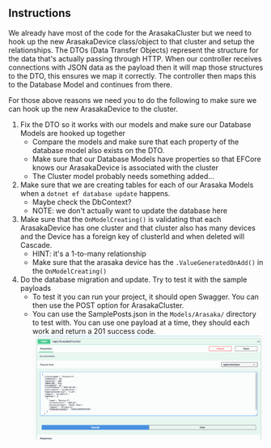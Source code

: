 ## Instructions
We already have most of the code for the ArasakaCluster but we need to hook up the new ArasakaDevice class/object to that cluster and setup the relationships. The DTOs (Data Transfer Objects) represent the structure for the data that's actually passing through HTTP. When our controller receives connections with JSON data as the payload then it will map those structures to the DTO, this ensures we map it correctly. The controller then maps this to the Database Model and continues from there.

For those above reasons we need you to do the following to make sure we can hook up the new ArasakaDevice to the cluster.
1. Fix the DTO so it works with our models and make sure our Database Models are hooked up together
    - Compare the models and make sure that each property of the database model also exists on the DTO. 
    - Make sure that our Database Models have properties so that EFCore knows our ArasakaDevice is associated with the cluster
    - The Cluster model probably needs something added...
2. Make sure that we are creating tables for each of our Arasaka Models when a `dotnet ef database update` happens.
    - Maybe check the DbContext?
    - NOTE: we don't actually want to update the database here
3. Make sure that the `OnModelCreating()` is validating that each ArasakaDevice has one cluster and that cluster also has many devices and the Device has a foreign key of clusterId and when deleted will Cascade.
    - HINT: it's a 1-to-many relationship 
    - Make sure that the arasaka device has the `.ValueGeneratedOnAdd()` in the `OnModelCreating()`
4. Do the database migration and update. Try to test it with the sample payloads
    - To test it you can run your project, it should open Swagger. You can then use the POST option for ArasakaCluster.
    - You can use the SamplePosts.json in the `Models/Arasaka/` directory to test with. You can use one payload at a time, they should each work and return a 201 success code.
    ![Example of POST](./assets/image.png)